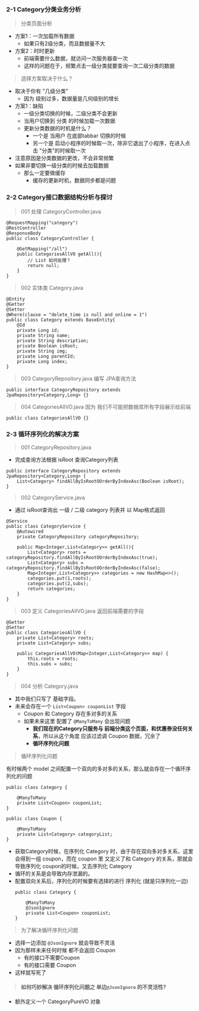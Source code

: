 ### 2-1 Category分类业务分析

> 分类页面分析

- 方案1：一次加载所有数据
    - 如果只有2级分类，而且数据量不大
- 方案2：时时更新
    - 前端需要什么数据，就访问一次服务器查一次
    - 这样的问题在于，频繁点击一级分类就要查询一次二级分类的数据
    
> 选择方案取决于什么？

- 取决于你有 "几级分类"
    - 因为 级别过多，数据量是几何级别的增长
- 方案1：缺陷
    - 一级分类切换的时候，二级分类不会更新
    - 当用户切换到 分类 的时候加载一次数据
    - 更新分类数据的时机是什么？
        - 一个是 当用户 在底部tabbar 切换的时候
        - 另一个是 启动小程序的时候取一次，除非它退出了小程序，在进入点击 "分类"的时候取一次
- 注意原因是分类数据的更改，不会非常频繁
- 如果非要切换一级分类的时候去加载数据
    - 那么一定要做缓存
        - 缓存的更新时机，数据同步都是问题
        
### 2-2 Category接口数据结构分析与探讨

> 001 处理 CategoryController.java

```
@RequestMapping("category")
@RestController
@ResponseBody
public class CategoryController {

    @GetMapping("/all")
    public CategoriesAllVO getAll(){
        // List 如何处理？
        return null;
    }
}
```

> 002 实体类 Category.java

```
@Entity
@Getter
@Setter
@Where(clause = "delete_time is null and online = 1")
public class Category extends BaseEntity{
    @Id
    private Long id;
    private String name;
    private String description;
    private Boolean isRoot;
    private String img;
    private Long parentId;
    private Long index;
}
```

> 003 CategoryRepository.java 编写 JPA查询方法

```
public interface CategoryRepository extends JpaRepository<Category,Long> {}
```

> 004 CategoriesAllVO.java 因为 我们不可能把数据库所有字段展示给前端

```
public class CategoriesAllVO {}
```

### 2-3 循环序列化的解决方案

> 001 CategoryRepository.java

- 完成查询方法根据 isRoot 查询Category列表

```
public interface CategoryRepository extends JpaRepository<Category,Long> {
    List<Category> findAllByIsRootOOrderByIndexAsc(Boolean isRoot);
}
```

> 002 CategoryService.java

- 通过 isRoot查询出 一级 / 二级 category 列表并 以 Map格式返回

```
@Service
public class CategoryService {
    @Autowired
    private CategoryRepository categoryRepository;

    public Map<Integer,List<Category>> getAll(){
        List<Category> roots = categoryRepository.findAllByIsRootOOrderByIndexAsc(true);
        List<Category> subs = categoryRepository.findAllByIsRootOOrderByIndexAsc(false);
        Map<Integer,List<Category>> categories = new HashMap<>();
        categories.put(1,roots);
        categories.put(2,subs);
        return categories;
    }
}
```

> 003 定义 CategoriesAllVO.java 返回前端需要的字段

```
@Getter
@Setter
public class CategoriesAllVO {
    private List<Category> roots;
    private List<Category> subs;

    public CategoriesAllVO(Map<Integer,List<Category>> map) {
        this.roots = roots;
        this.subs = subs;
    }
}
```

> 004 分析 Category.java

- 其中我们只写了 基础字段。
- 未来会存在一个 `List<Coupon> couponList` 字段
    - Coupon 和 Category 存在多对多的关系
    - 如果未来这里 配置了 `@ManyToMany` 会出现问题
        - **我们现在的Category只服务与 前端分类这个页面，和优惠券没任何关系**，所以从这个角度 应该过滤调 Coupon 数据，冗余了
        - **循环序列化问题**

> 循环序列化问题

有时候两个 model 之间配置一个双向的多对多的关系，那么就会存在一个循环序列化的问题

```
public class Category {

    @ManyToMany
    private List<Coupon> couponList;
}

public class Coupon {

    @ManyToMany
    private List<Category> categoryList;
}
```

- 获取Category时候，在序列化 Category 时，由于存在双向多对多关系，这里会得到一组 coupon，而在 coupon 里 又定义了和 Category 的关系，那就会导致序列化 coupon的时候，又去序列化 Category
- 循环的关系是会导致内存泄漏的。
- 配置双向关系后，序列化的时候要有选择的进行 序列化 (就是只序列化一边)
    ```
    public class Category {
    
        @ManyToMany
        @JsonIgnore
        private List<Coupon> couponList;
    }
    ```
> 为了解决循环序列化问题

- 选择一边添加 `@JsonIgnore` 就会导致不灵活
- 因为那样未来任何时候 都不会返回 Coupon
    - 有的接口不需要Coupon
    - 有的接口需要 Coupon
- 这样就写死了

> #### 如何巧妙解决 循环序列化问题之 单边`@JsonIgnore` 的不灵活性?

- 额外定义一个 CategoryPureVO 对象


